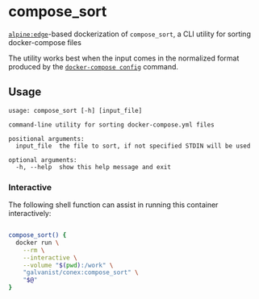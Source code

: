 # compose_sort

[`alpine:edge`](https://hub.docker.com/_/alpine/)-based dockerization of `compose_sort`, a CLI utility for sorting docker-compose files

The utility works best when the input comes in the normalized format produced by the [`docker-compose config`](https://docs.docker.com/compose/reference/config/) command.

## Usage

```
usage: compose_sort [-h] [input_file]

command-line utility for sorting docker-compose.yml files

positional arguments:
  input_file  the file to sort, if not specified STDIN will be used

optional arguments:
  -h, --help  show this help message and exit
```

### Interactive

The following shell function can assist in running this container interactively:

```sh

compose_sort() {
  docker run \
    --rm \
    --interactive \
    --volume "$(pwd):/work" \
    "galvanist/conex:compose_sort" \
    "$@"
}

```
